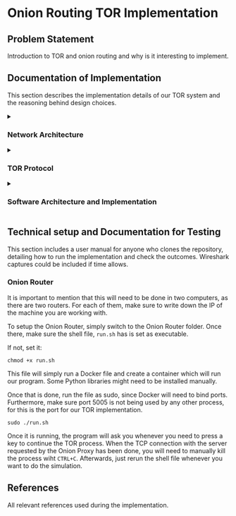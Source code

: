 # Onion Routing TOR Implementation

## Problem Statement
Introduction to TOR and onion routing and why is it interesting to implement.

## Documentation of Implementation

This section describes the implementation details of our TOR system and the reasoning behind design choices.



<details>
  <summary><h3>Network Architecture</h3></summary>

This section contains a visual network architecture diagram showing the roles in the system.

</details>

<details>
  <summary><h3>TOR Protocol</h3></summary>

Here we show the flow diagram of our custom message implementation, illustrating the messages exchanged between nodes.

</details>

<details>
  <summary><h3>Software Architecture and Implementation</h3></summary>

Explanation of the folder structure and the roles of each file. This section outlines which files handle the various functions of the designed roles.

Within the onionRouter.py file in the feat/onionRouter branch, we start the implementation by defining a method for the key exchange protocol. In order to employ the same concepts from the learning trajectory of the course, we decided to perform the key exchange via the Difie-Hellman protocol. The very first think we did was settle on a set of values for the large prime p and the generator g, to be used in the protocol. The values are p = 4751, g = 29. For convenience, let us take 2 arbitrary routers from our network and refer to them as Alice and Bob, as showcased in the lectures. The exchange scheme works as follows: Alice takes her private key a, computes g^a modulo p, and sends the corresponding result to Bob. Similarly, Bob takes his private key b, computes g^b modulo p, and sends the corresponding result to Bob.  Then, Alice raises the value she received from Bob to the value of a (her secret key) modulo p, and Bob raises the value he received from Alice to the value of b (his secret key) modulo p. In so doing, Alice and Bob have now established a shared secret key which is equal to g^(ab) mod p.

For encrypting and decrypting packets, we are making use of the Fernet encryption scheme, which provides both confidentiality and integrity by combining AES and HMAC. This is a sensible choice because fernet encryption is covered by the cryptography.fernet Python library. In our packet encryption method, we pass the packet to be encrypted as a parameter, as well as the address of the key which uniquely identifies the router with which we are communicating. We take the key from said address, and convert it to a string, then pad it with 0s to have 32 bytes in length, in order to be consistent with the Fernet prerequisites. Then, we encrypt the padded key in a base64 URL-safe encoding. Again, this is to comply with the default Fernet mechanism. After properly configuring the key as shown above, we write it in a separate file, which we named pass.key. Lastly, we read the key from the pass.key file with the help of a different method, named call_key(), which we define right after the encryption and decryption implementation, create a Fernet encryption object with the key as the parameter, and encrypt the desired message using the freshly created Fernet object. The decryption works analogously, with several minor tweaks. Firstly, after receiving the key, we compute its length and convert it from bits to bytes. Then, we iterate through all the previously presented steps just like we did in the encryption phase. 
Now, the first 2 bytes in the packet represent the circuit ID. Therefore we separate them from the rest of the packet and attribute them to the circID variable. 
Afterwards, we again create a Fernet object, but this time we use it as an argument to the decrypt() functionality of fernet. As the parameter, we put the rest of the packet, from the third byte onwards.
This allows us to get a fully decrypted version of the actual packet, which we can then pad up to 512 bytes with random characters (we used zeros), in order to comply with the TOR specifications.
By adding the encrypted version of the circuit ID just before this newly padded packet, we have the full version of the decrypted data.

For the call_key() function, we are using "rb" as an argument, which stands for "read binary". This is to ensure that we are retrieving the key from the .key file in its precise format, without any alterations or modifications.

In regards to the networking, the Onion Router (OR), follows a very simple routine. First of all, it listens to any incoming TCP requests. We opted for this 
protocol as it was stated in the official documentation and we wanted a lossless communication. Once a connection is received, the OR will process and
respond to any messages incoming, until the connection is closed. To make the system more parallel, we could have forked the process, however this was
not done to keep the project simple. 

Once a message is received, the system will verify whats the command of the cell. There are two main cases:
1. Create Control Cell
    This command is sent to create circuit with this OR. So, the mechanism is quite simple: we establish a key via Diffie-Hellman, create a circuit
    with this IP and the given circuit ID, create the response for the host who contacted us to also establish the Diffie-Hellman key and send the
    request back.
2. Extend Relay Cell
    This command is sent to extend the circuit to another IP, i.e. add another OR to our circuit. Here, the OR simply has to change the circuit ID and
    change it to the circuit ID it will share with the new host. Afterwards, creates a create control cell and sends the new packet (with the
    unencrypted data so the new IP can establish a key with the Onion Proxy) to the IP. Once the response arrives, it is encrypted and sent back.
    Simultaneously, the circuit is updated.

If the command is not one of these, then the whole message must be encrypted. So the first step is to decrypt it. Afterwards, the OR will check if,
in a specific byte range, a readable message is present. If it isn't, then the request is not to be executed by this OR. Consequently, the decrypted
packet will be forwarded.

If, however, the secret is present, then the request is to be executed by the current browser. For simplicity, the only type of request in this case
is a connect relay command. This simply establishes a TCP connection with the host provided by the Onion Proxy. Once it is done, it simply sends a 
response confirming that the TCP connection was established. On the other end, there will be, in our case, one OR waiting,
but in TOR, as many as wanted. This OR, when receiving a response from a request it simply forwarded, it will just
encrypt the packet and send it back to the original sender.
</details>

## Technical setup and Documentation for Testing


This section includes a user manual for anyone who clones the repository, detailing how to run the implementation and check the outcomes. Wireshark captures could be included if time allows.

### Onion Router
It is important to mention that this will need to be done in two computers, as there are two routers. For each of them,
make sure to write down the IP of the machine you are working with.

To setup the Onion Router, simply switch to the Onion Router folder. Once there, make sure the shell file, `run.sh`
has is set as executable. 

If not, set it:

```
chmod +x run.sh
```

This file will simply run a Docker file and create a container which will run our program. Some Python libraries
might need to be installed manually.

Once that is done, run the file as sudo, since Docker will need to bind ports. Furthermore, make sure port 5005
is not being used by any other process, for this is the port for our TOR implementation.

```
sudo ./run.sh
```

Once it is running, the program will ask you whenever you need to press a key to continue the TOR process.
When the TCP connection with the server requested by the Onion Proxy has been done, you will need to manually
kill the process wiht `CTRL+C`. Afterwards, just rerun the shell file whenever you want to do the simulation.
</details>

## References

All relevant references used during the implementation.




